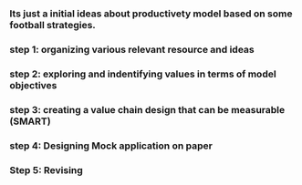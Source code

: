 ### Its just a initial ideas about productivety model based on some football strategies.
### step 1: organizing various relevant resource and ideas 
### step 2: exploring and indentifying values in terms of model objectives 
### step 3: creating a value chain design that can be measurable (SMART)
### step 4: Designing Mock application on paper
### Step 5: Revising 
